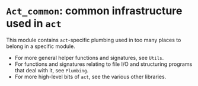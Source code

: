# `Act_common`: common infrastructure used in `act`

This module contains `act`-specific plumbing used in too many places to
belong in a specific module.

- For more general helper functions and signatures, see `Utils`.
- For functions and signatures relating to file I/O and structuring
  programs that deal with it, see `Plumbing`.
- For more high-level bits of `act`, see the various other libraries.
